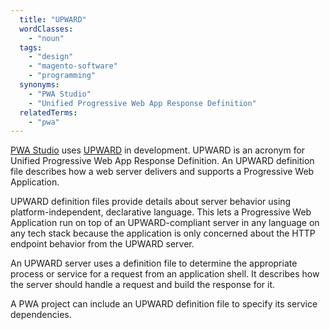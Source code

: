 ```yaml
---
  title: "UPWARD"
  wordClasses:
    - "noun"
  tags:
    - "design"
    - "magento-software"
    - "programming"
  synonyms:
    - "PWA Studio"
    - "Unified Progressive Web App Response Definition"
  relatedTerms:
    - "pwa"
---
```

[PWA Studio](https://github.com/magento/pwa-studio) uses [UPWARD](https://magento.github.io/pwa-studio/technologies/upward/) in development. UPWARD is an acronym for Unified Progressive Web App Response Definition. An UPWARD definition file describes how a web server delivers and supports a Progressive Web Application.

UPWARD definition files provide details about server behavior using platform-independent, declarative language. This lets a Progressive Web Application run on top of an UPWARD-compliant server in any language on any tech stack because the application is only concerned about the HTTP endpoint behavior from the UPWARD server.

An UPWARD server uses a definition file to determine the appropriate process or service for a request from an application shell. It describes how the server should handle a request and build the response for it.

A PWA project can include an UPWARD definition file to specify its service dependencies.
